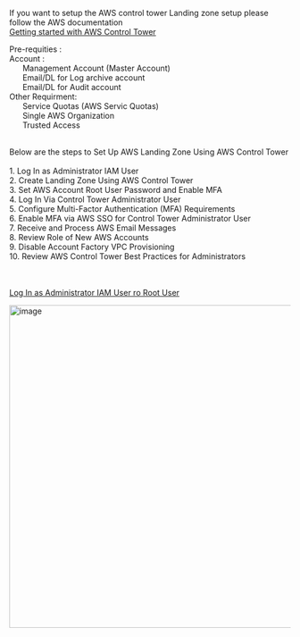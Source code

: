 If you want to setup the AWS control tower Landing zone setup please follow the AWS documentation </br>
[Getting started with AWS Control Tower](https://docs.aws.amazon.com/controltower/latest/userguide/getting-started-with-control-tower.html)

Pre-requities : </br>
Account : </br>
&nbsp;&nbsp;&nbsp;&nbsp;&nbsp;&nbsp;Management Account (Master Account) </br>
&nbsp;&nbsp;&nbsp;&nbsp;&nbsp;&nbsp;Email/DL for Log archive account </br>
&nbsp;&nbsp;&nbsp;&nbsp;&nbsp;&nbsp;Email/DL for Audit account </br>
Other Requirment: </br>
&nbsp;&nbsp;&nbsp;&nbsp;&nbsp;&nbsp;Service Quotas (AWS Servic Quotas) </br>
&nbsp;&nbsp;&nbsp;&nbsp;&nbsp;&nbsp;Single AWS Organization </br>
&nbsp;&nbsp;&nbsp;&nbsp;&nbsp;&nbsp;Trusted Access </br>

</br>
Below are the steps to Set Up AWS Landing Zone Using AWS Control Tower
</br></br>
1. Log In as Administrator IAM User</br>
2. Create Landing Zone Using AWS Control Tower</br>
3. Set AWS Account Root User Password and Enable MFA</br>
4. Log In Via Control Tower Administrator User</br>
5. Configure Multi-Factor Authentication (MFA) Requirements</br>
6. Enable MFA via AWS SSO for Control Tower Administrator User</br>
7. Receive and Process AWS Email Messages</br>
8. Review Role of New AWS Accounts</br>
9. Disable Account Factory VPC Provisioning</br>
10. Review AWS Control Tower Best Practices for Administrators</br></br></br>


<a href="https://aws.amazon.com/console/" class="highlight" target="_blank" rel="noopener noreferrer">Log In as Administrator IAM User ro Root User</a>

<img width="578" alt="image" src="https://github.com/user-attachments/assets/f35c5bfa-27ec-4f4e-8f7c-1215984ff90a">





      


